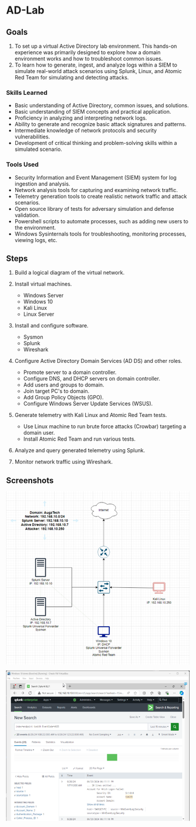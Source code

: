 # AD-Lab

## Goals
1. To set up a virtual Active Directory lab environment. This hands-on experience was primarily designed to explore how a domain environment works and how to troubleshoot common issues.
2. To learn how to generate, ingest, and analyze logs within a SIEM to simulate real-world attack scenarios using Splunk, Linux, and Atomic Red Team for simulating and detecting attacks.

### Skills Learned
- Basic understanding of Active Directory, common issues, and solutions. 
- Basic understanding of SIEM concepts and practical application.
- Proficiency in analyzing and interpreting network logs.
- Ability to generate and recognize basic attack signatures and patterns.
- Intermediate knowledge of network protocols and security vulnerabilities.
- Development of critical thinking and problem-solving skills within a simulated scenario.

### Tools Used
- Security Information and Event Management (SIEM) system for log ingestion and analysis.
- Network analysis tools for capturing and examining network traffic.
- Telemetry generation tools to create realistic network traffic and attack scenarios.
- Open source library of tests for adversary simulation and defense validation.
- Powershell scripts to automate processes, such as adding new users to the environment.
- Windows Sysinternals tools for troubleshooting, monitoring processes, viewing logs, etc.

## Steps
1) Build a logical diagram of the virtual network.
   
2) Install virtual machines.
   - Windows Server
   - Windows 10
   - Kali Linux
   - Linux Server
     
3) Install and configure software.
   - Sysmon
   - Splunk
   - Wireshark
     
4) Configure Active Directory Domain Services (AD DS) and other roles.
   - Promote server to a domain controller.
   - Configure DNS, and DHCP servers on domain controller. 
   - Add users and groups to domain.
   - Join target PC's to domain.
   - Add Group Policy Objects (GPO).
   - Configure Windows Server Update Services (WSUS).

5) Generate telemetry with Kali Linux and Atomic Red Team tests.
   - Use Linux machine to run brute force attacks (Crowbar) targeting a domain user.
   - Install Atomic Red Team and run various tests.
     
6) Analyze and query generated telemetry using Splunk.

7) Monitor network traffic using Wireshark.

## Screenshots
![network_diagram](AD_Lab_diagram.png)

![splunk_screenshot](AD_Lab_screenshot.png)
